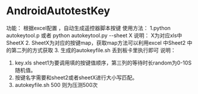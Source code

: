 # AndroidAutotestKey
功能：
  根据excel配置 ，自动生成遥控器脚本按键
使用方法：
  1.python autokeytool.p 或者 python autokeytool.py --sheet X  说明： X为对应xls中SheetX
  2. SheetX为对应的按键map，获取map方法可以利用excel 中Sheet2 中的第二列的方式获取
  3. 生成的autokeyfile.sh 丢到板卡里执行即可
说明：
  1. key.xls sheet1为要调用填的按键值顺序，第三列的等待时长random为0-10S随机值。
  2. 按键名字需要和sheet2或者sheetX进行大小写匹配。
  3. autokeyfile.sh 500 则为压测500次
